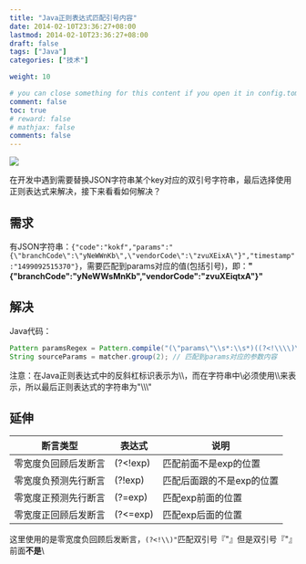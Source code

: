 ```yaml
---
title: "Java正则表达式匹配引号内容"
date: 2014-02-10T23:36:27+08:00
lastmod: 2014-02-10T23:36:27+08:00
draft: false
tags: ["Java"]
categories: ["技术"]

weight: 10

# you can close something for this content if you open it in config.toml.
comment: false
toc: true
# reward: false
# mathjax: false
comments: false
---
```

![](http://7xnocv.com1.z0.glb.clouddn.com/java-regex-01.jpg)

在开发中遇到需要替换JSON字符串某个key对应的双引号字符串，最后选择使用正则表达式来解决，接下来看看如何解决？

<!-- more -->

## 需求

有JSON字符串：`{"code":"kokf","params":"{\"branchCode\":\"yNeWWnKb\",\"vendorCode\":\"zvuXEixA\"}","timestamp":"1499092515370"}`，需要匹配到params对应的值(包括引号)，即：**"{\"branchCode\":\"yNeWWsMnKb\",\"vendorCode\":\"zvuXEiqtxA\"}"**

## 解决

Java代码：

```java
Pattern paramsRegex = Pattern.compile("(\"params\"\\s*:\\s*)((?<!\\\\)\".*?(?<!\\\\)\")");
String sourceParams = matcher.group(2); // 匹配到params对应的参数内容
```
注意：在Java正则表达式中的反斜杠标识表示为\\\，而在字符串中\必须使用\\\来表示，所以最后正则表达式的字符串为"\\\\\\\"

## 延伸

| 断言类型       | 表达式      | 说明             |
| ---------- | -------- | -------------- |
| 零宽度负回顾后发断言 | (?<!exp) | 匹配前面不是exp的位置   |
| 零宽度负预测先行断言 | (?!exp)  | 匹配后面跟的不是exp的位置 |
| 零宽度正预测先行断言 | (?=exp)  | 匹配exp前面的位置     |
| 零宽度正回顾后发断言 | (?<=exp) | 匹配exp后面的位置     |

这里使用的是零宽度负回顾后发断言，`(?<!\\)"`匹配双引号『"』但是双引号『"』前面**不是**\
